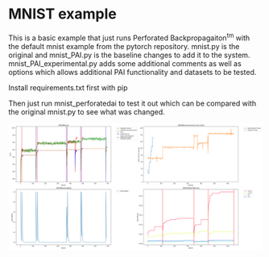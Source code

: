 # MNIST example

This is a basic example that just runs Perforated Backpropagaiton<sup>tm</sup> with the default mnist example from the pytorch repository.  mnist.py is the original and mnist_PAI.py is the baseline changes to add it to the system.  mnist_PAI_experimental.py adds some additional comments as well as options which allows additional PAI functionality and datasets to be tested.

Install requirements.txt first with pip

Then just run mnist_perforatedai to test it out which can be compared with the original mnist.py to see what was changed.


!["Example Output](exampleOutput.png "Example Output")
